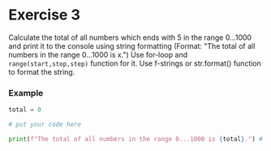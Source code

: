 # Exercise 3

Calculate the total of all numbers which ends with 5 in the range 0...1000 and print it to the console using string formatting (Format: "The total of all numbers in the range 0...1000 is x.")
Use for-loop and `range(start,stop,step)` function for it.
Use f-strings or str.format() function to format the string.

### Example
```python
total = 0

# put your code here

print(f"The total of all numbers in the range 0...1000 is {total}.") # Total: 50000.
```
